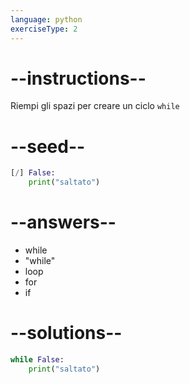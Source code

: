 ```yaml
---
language: python
exerciseType: 2
---
```


# --instructions--

Riempi gli spazi per creare un ciclo `while`

# --seed--

```python
[/] False:
    print("saltato")
```

# --answers--

- while
- "while"
- loop
- for
- if

# --solutions--

```python
while False:
    print("saltato")
```
